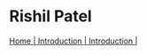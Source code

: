 # Rishil Patel

[Home | ](index.md)[Introduction | ](introduction/introduction.md)[Introduction |](introduction/introduction.md)  

